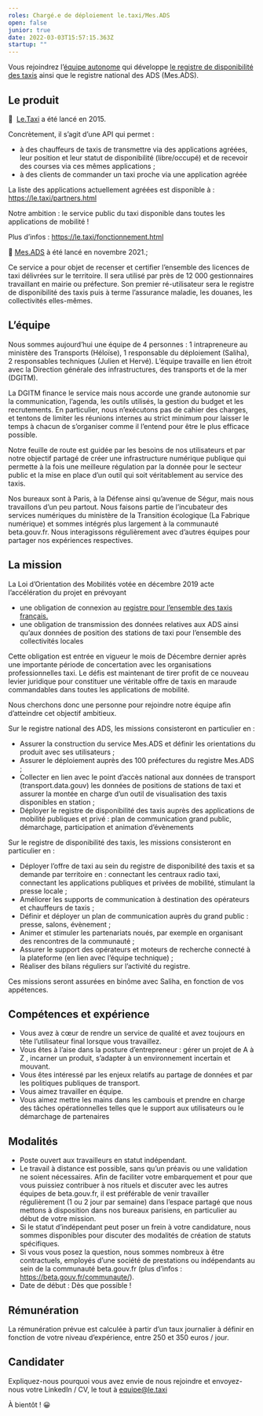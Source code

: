 ```yaml
---
roles: Chargé.e de déploiement le.taxi/Mes.ADS
open: false
junior: true
date: 2022-03-03T15:57:15.363Z
startup: ""
---
```

Vous rejoindrez l’[équipe autonome](https://blog.beta.gouv.fr/general/2016/11/28/equipes-autonomes/) qui développe [le registre de disponibilité des taxis](https://le.taxi/) ainsi que le registre national des ADS (Mes.ADS).

## Le produit

🚖  [Le.Taxi](https://beta.gouv.fr/startups/le-taxi.html) a été lancé en 2015.

Concrètement, il s’agit d’une API qui permet :

* à des chauffeurs de taxis de transmettre via des applications agréées, leur position et leur statut de disponibilité (libre/occupé) et de recevoir des courses via ces mêmes applications ;
* à des clients de commander un taxi proche via une application agréée

La liste des applications actuellement agréées est disponible à : <https://le.taxi/partners.html>

Notre ambition : le service public du taxi disponible dans toutes les applications de mobilité !

Plus d’infos : <https://le.taxi/fonctionnement.html>

📘 [Mes.ADS](https://beta.gouv.fr/startups/mesads.html) à été lancé en novembre 2021.;

Ce service a pour objet de recenser et certifier l’ensemble des licences de taxi délivrées sur le territoire. Il sera utilisé par près de 12 000 gestionnaires travaillant en mairie ou préfecture. Son premier ré-utilisateur sera le registre de disponibilité des taxis puis à terme l’assurance maladie, les douanes, les collectivités elles-mêmes.

## L’équipe

Nous sommes aujourd’hui une équipe de 4 personnes : 1 intrapreneure au ministère des Transports (Héloïse), 1 responsable du déploiement (Saliha),  2 responsables techniques (Julien et Hervé). L’équipe travaille en lien étroit avec la Direction générale des infrastructures, des transports et de la mer (DGITM). 

La DGITM finance le service mais nous accorde une grande autonomie sur la communication, l’agenda, les outils utilisés, la gestion du budget et les recrutements. En particulier, nous n’exécutons pas de cahier des charges, et tentons de limiter les réunions internes au strict minimum pour laisser le temps à chacun de s’organiser comme il l’entend pour être le plus efficace possible.

Notre feuille de route est guidée par les besoins de nos utilisateurs et par notre objectif partagé de créer une infrastructure numérique publique qui permette à la fois une meilleure régulation par la donnée pour le secteur public et la mise en place d’un outil qui soit véritablement au service des taxis.

Nos bureaux sont à Paris, à la Défense ainsi qu’avenue de Ségur, mais nous travaillons d’un peu partout. Nous faisons partie de l’incubateur des services numériques du ministère de la Transition écologique (La Fabrique numérique) et sommes intégrés plus largement à la communauté beta.gouv.fr. Nous interagissons régulièrement avec d’autres équipes pour partager nos expériences respectives.

## La mission

La Loi d’Orientation des Mobilités votée en décembre 2019 acte l’accélération du projet en prévoyant 

* une obligation de connexion au [registre pour l’ensemble des taxis français.](https://www.legifrance.gouv.fr/codes/article_lc/LEGIARTI000039784232/) 
* une obligation de transmission des données relatives aux ADS ainsi qu’aux données de position des stations de taxi pour l’ensemble des collectivités locales

Cette obligation est entrée en vigueur le mois de Décembre dernier après une importante période de concertation avec les organisations professionnelles taxi. Le défis est maintenant de tirer profit de ce nouveau levier juridique pour constituer une véritable offre de taxis en maraude commandables dans toutes les applications de mobilité.

Nous cherchons donc une personne pour rejoindre notre équipe afin d’atteindre cet objectif ambitieux.

Sur le registre national des ADS, les missions consisteront en particulier en :

* Assurer la construction du service Mes.ADS et définir les orientations du produit avec ses utilisateurs ;
* Assurer le déploiement auprès des 100 préfectures du registre Mes.ADS ;
* Collecter en lien avec le point d’accès national aux données de transport (transport.data.gouv) les données de positions de stations de taxi et assurer la montée en charge d’un outil de visualisation des taxis disponibles en station ;
* Déployer le registre de disponibilité des taxis auprès des applications de mobilité publiques et privé : plan de communication grand public, démarchage, participation et animation d’évènements

Sur le registre de disponibilité des taxis, les missions consisteront en particulier en :

* Déployer l’offre de taxi au sein du registre de disponibilité des taxis et sa demande par territoire en : connectant les centraux radio taxi, connectant les applications publiques et privées de mobilité, stimulant la presse locale ;
* Améliorer les supports de communication à destination des opérateurs et chauffeurs de taxis ;
* Définir et déployer un plan de communication auprès du grand public : presse, salons, évènement ;
* Animer et stimuler les partenariats noués, par exemple en organisant des rencontres de la communauté ;
* Assurer le support des opérateurs et moteurs de recherche connecté à la plateforme (en lien avec l’équipe technique) ;
* Réaliser des bilans réguliers sur l’activité du registre.

Ces missions seront assurées en binôme avec Saliha, en fonction de vos appétences.

## Compétences et expérience

* Vous avez à cœur de rendre un service de qualité et avez toujours en tête l’utilisateur final lorsque vous travaillez.
* Vous êtes à l’aise dans la posture d’entrepreneur : gérer un projet de A à Z , incarner un produit, s’adapter à un environnement incertain et mouvant.
* Vous êtes intéressé par les enjeux relatifs au partage de données et par les politiques publiques de transport.
* Vous aimez travailler en équipe.
* Vous aimez mettre les mains dans les cambouis et prendre en charge des tâches opérationnelles telles que le support aux utilisateurs ou le démarchage de partenaires

## Modalités

* Poste ouvert aux travailleurs en statut indépendant.
* Le travail à distance est possible, sans qu’un préavis ou une validation ne soient nécessaires. Afin de faciliter votre embarquement et pour que vous puissiez contribuer à nos rituels et discuter avec les autres équipes de beta.gouv.fr, il est préférable de venir travailler régulièrement (1 ou 2 jour par semaine) dans l’espace partagé que nous mettons à disposition dans nos bureaux parisiens, en particulier au début de votre mission.
* Si le statut d’indépendant peut poser un frein à votre candidature, nous sommes disponibles pour discuter des modalités de création de statuts spécifiques.
* Si vous vous posez la question, nous sommes nombreux à être contractuels, employés d’une société de prestations ou indépendants au sein de la communauté beta.gouv.fr (plus d’infos : <https://beta.gouv.fr/communaute/>).
* Date de début : Dès que possible !

## Rémunération

La rémunération prévue est calculée à partir d’un taux journalier à définir en fonction de votre niveau d’expérience, entre 250 et 350 euros / jour.

## Candidater

Expliquez-nous pourquoi vous avez envie de nous rejoindre et envoyez-nous votre LinkedIn / CV, le tout à equipe@le.taxi

À bientôt ! 😀
